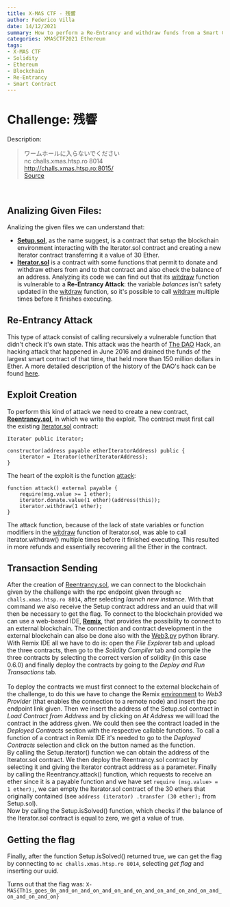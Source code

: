 ```yaml
---
title: X-MAS CTF - 残響 
author: Federico Villa
date: 14/12/2021
summary: How to perform a Re-Entrancy and withdraw funds from a Smart Contract.
categories: XMASCTF2021 Ethereum
tags:
- X-MAS CTF
- Solidity
- Ethereum
- Blockchain
- Re-Entrancy
- Smart Contract
---
```


# Challenge: **残響**

Description: 
> ワームホールに入らないでください <br />
> nc challs.xmas.htsp.ro 8014 <br />
> http://challs.xmas.htsp.ro:8015/ <br />
> [Source](https://drive.google.com/drive/folders/1IW3KfHulns8GaFBmsOYi6qRVl8tzXn9s?usp=sharing) <br />

<br />

## Analizing Given Files:
Analizing the given files we can understand that:
- [**Setup.sol**](https://github.com/TowerofHanoi/towerofhanoi.github.io/tree/master/writeups_files/残響/Setup.sol), as the name suggest, is a contract that setup the blockchain environment interacting with the Iterator.sol contract and creating a new Iterator contract transferring it a value of 30 Ether.  
- [**Iterator.sol**](https://github.com/TowerofHanoi/towerofhanoi.github.io/tree/master/writeups_files/残響/Iterator.sol) is a contract with some functions that permit to donate and withdraw ethers from and to that contract and also check the balance of an address. Analyzing its code we can find out that its [witdraw](https://github.com/TowerofHanoi/towerofhanoi.github.io/tree/master/writeups_files/残響/Iterator.sol#L20-L31) function is vulnerable to a **Re-Entrancy Attack**: the variable _balances_ isn't safety updated in the [witdraw](https://github.com/TowerofHanoi/towerofhanoi.github.io/tree/master/writeups_files/残響/Iterator.sol#L20-L31) function, so it's possible to call [witdraw](https://github.com/TowerofHanoi/towerofhanoi.github.io/tree/master/writeups_files/残響/Iterator.sol#L20-L31) multiple times before it finishes executing. 

## Re-Entrancy Attack
This type of attack consist of calling recursively a vulnerable function that didn't check it's own state. 
This attack was the hearth of [The DAO](https://en.wikipedia.org/wiki/The_DAO_(organization)) Hack, an hacking attack that happened in June 2016 and drained the funds of the largest smart contract of that time, that held more than 150 million dollars in Ether. A more detailed description of the history of the DAO's hack can be found [here](https://coinmarketcap.com/alexandria/article/a-history-of-the-dao-hack).

## Exploit Creation
To perform this kind of attack we need to create a new contract, [**Reentrancy.sol**](https://github.com/TowerofHanoi/towerofhanoi.github.io/tree/master/writeups_files/残響/Reentrancy.sol), in which we write the exploit.
The contract must first call the existing [Iterator.sol](https://github.com/TowerofHanoi/towerofhanoi.github.io/tree/master/writeups_files/残響/Iterator.sol) contract:
```solidity
Iterator public iterator;

constructor(address payable etherIteratorAddress) public {
    iterator = Iterator(etherIteratorAddress);
}
```

The heart of the exploit is the function [attack](https://github.com/TowerofHanoi/towerofhanoi.github.io/tree/master/writeups_files/残響/Reentrancy.sol#L22-L26): 
```solidity
function attack() external payable {
    require(msg.value >= 1 ether);
    iterator.donate.value(1 ether)(address(this)); 
    iterator.withdraw(1 ether);
} 
```
The attack function, because of the lack of state variables or function modifiers in the [witdraw](https://github.com/TowerofHanoi/towerofhanoi.github.io/tree/master/writeups_files/残響/Iterator.sol#L20-L31) function of Iterator.sol, was able to call iterator.withdraw() multiple times before it finished executing. This resulted in more refunds and essentially recovering all the Ether in the contract.

## Transaction Sending
After the creation of [Reentrancy.sol](https://github.com/TowerofHanoi/towerofhanoi.github.io/tree/master/writeups_files/残響/Reentrancy.sol), we can connect to the blockchain given by the challenge with the rpc endpoint given through `nc challs.xmas.htsp.ro 8014`, after selecting _launch new instance_. With that command we also receive the Setup contract address and an uuid that will then be necessary to get the flag.
To connect to the blockchain provided we can use a web-based IDE, [**Remix**](http://remix.ethereum.org), that provides the possibility to connect to an external blockchain. The connection and contract development in the external blockchain can also be done also with the [Web3.py](https://web3py.readthedocs.io/en/stable/index.html) python library.<br />
With Remix IDE all we have to do is: open the _File Explorer_ tab and upload the three contracts, then go to the _Solidity Compiler_ tab and compile the three contracts by selecting the correct version of solidity (in this case 0.6.0) and finally deploy the contracts by going to the _Deploy and Run Transactions_ tab. <br /> <br />
To deploy the contracts we must first connect to the external blockchain of the challenge, to do this we have to change the Remix [environment](https://remix-ide.readthedocs.io/en/latest/run.html#run-setup) to _Web3 Provider_ (that enables the connection to a remote node) and insert the rpc endpoint link given. 
Then we insert the address of the Setup.sol contract in _Load Contract from Address_ and by clicking on _At Address_ we will load the contract in the address given. We could then see the contract loaded in the _Deployed Contracts_ section with the respective callable functions.
To call a function of a contract in Remix IDE it's needed to go to the _Deployed Contracts_ selection and click on the button named as the function. <br />
By calling the Setup.iterator() function we can obtain the address of the Iterator.sol contract. We then deploy the Reentrancy.sol contract by selecting it and giving the Iterator contract address as a parameter.
Finally by calling the Reentrancy.attack() function, which requests to receive an ether since it is a payable function and we have set `require (msg.value> = 1 ether);`, we can empty the Iterator.sol contract of the 30 ethers that originally contained (see `address (iterator) .transfer (30 ether);` from Setup.sol). <br />
Now by calling the Setup.isSolved() function, which checks if the balance of the Iterator.sol contract is equal to zero, we get a value of true. 


## Getting the flag
Finally, after the function Setup.isSolved() returned true, we can get the flag by connecting to `nc challs.xmas.htsp.ro 8014`, selecting _get flag_ and inserting our uuid.

Turns out that the flag was:
`X-MAS{Th1s_goes_0n_and_on_and_on_and_on_and_on_and_on_and_on_and_on_and_on_and_on_and_on}`